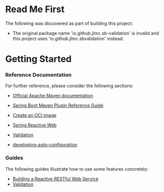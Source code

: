 # Read Me First
The following was discovered as part of building this project:

* The original package name 'io.github.jlmc.sb-validation' is invalid and this project uses 'io.github.jlmc.sbvalidation' instead.

# Getting Started

### Reference Documentation
For further reference, please consider the following sections:

* [Official Apache Maven documentation](https://maven.apache.org/guides/index.html)
* [Spring Boot Maven Plugin Reference Guide](https://docs.spring.io/spring-boot/docs/3.0.1/maven-plugin/reference/html/)
* [Create an OCI image](https://docs.spring.io/spring-boot/docs/3.0.1/maven-plugin/reference/html/#build-image)
* [Spring Reactive Web](https://docs.spring.io/spring-boot/docs/3.0.1/reference/htmlsingle/#web.reactive)
* [Validation](https://docs.spring.io/spring-boot/docs/3.0.1/reference/htmlsingle/#io.validation)

* [developing-auto-configuration](https://docs.spring.io/spring-boot/docs/3.0.1/reference/htmlsingle/#features.developing-auto-configuration)

### Guides
The following guides illustrate how to use some features concretely:

* [Building a Reactive RESTful Web Service](https://spring.io/guides/gs/reactive-rest-service/)
* [Validation](https://spring.io/guides/gs/validating-form-input/)

